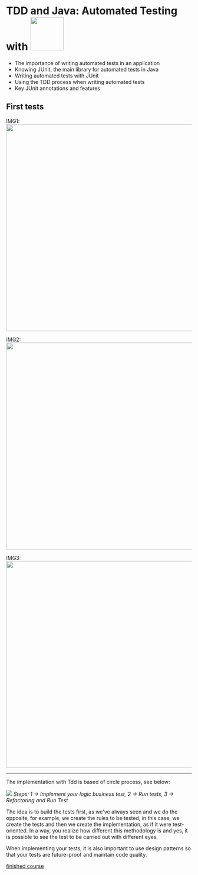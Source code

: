 # TDD and Java: Automated Testing with <img src="https://junit.org/junit4/images/junit-logo.png" width="90">

* The importance of writing automated tests in an application
* Knowing JUnit, the main library for automated tests in Java
* Writing automated tests with JUnit
* Using the TDD process when writing automated tests
* Key JUnit annotations and features

## First tests
IMG1: <img src="https://i.imgur.com/aYkE04j.png" width="560">

IMG2: <img src="https://i.imgur.com/DfBHKPX.png" width="560">

IMG3: <img src="https://i.imgur.com/xH2dL3V.png" width="560">
<hr>
<p>The implementation with Tdd is based of circle process, see below:</p>
<img src="https://agilemania.com/wp-content/uploads/2021/03/TDD1.png">
<em>Steps: 1 -> Implement your logic business test, 2 -> Run tests, 3 -> Refactoring and Run Test</em>

<p>The idea is to build the tests first, as we've always seen and we do the opposite, for example, we create the rules to be tested, in this case, we create the tests and then we create the implementation, as if it were test-oriented. In a way, you realize how different this methodology is and yes, it is possible to see the test to be carried out with different eyes. 
  
When implementing your tests, it is also important to use design patterns so that your tests are future-proof and maintain code quality.</p>

<p><a href="https://cursos.alura.com.br/certificate/320537d3-e343-4962-9c20-f5c2eef4c0b6" target="_blank">finished course</a></p>


